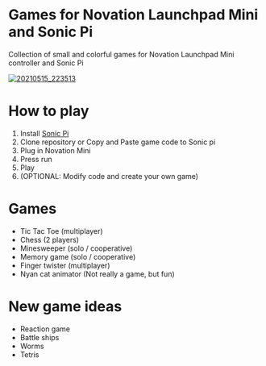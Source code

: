 # Games for Novation Launchpad Mini and Sonic Pi

Collection of small and colorful games for Novation Launchpad Mini controller and Sonic Pi

[
![20210515_223513](https://user-images.githubusercontent.com/1742231/118375985-fc416780-b5cd-11eb-967e-9961db864978.jpg)
](url)

# How to play

1. Install [Sonic Pi](https://sonic-pi.net/)
2. Clone repository or Copy and Paste game code to Sonic pi
3. Plug in Novation Mini
4. Press run
5. Play
6. (OPTIONAL: Modify code and create your own game)

# Games

* Tic Tac Toe (multiplayer)
* Chess (2 players)
* Minesweeper (solo / cooperative)
* Memory game (solo / cooperative)
* Finger twister (multiplayer)
* Nyan cat animator (Not really a game, but fun)

# New game ideas

* Reaction game
* Battle ships
* Worms
* Tetris
